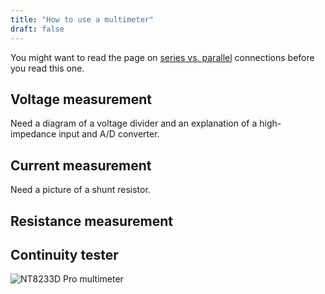 ```yaml
---
title: "How to use a multimeter"
draft: false
---
```


You might want to read the page on [series vs. parallel](/notes/series-vs-parallel/) connections before you read this one.

## Voltage measurement

Need a diagram of a voltage divider and an explanation of a high-impedance input and A/D converter.

## Current measurement

Need a picture of a shunt resistor.

## Resistance measurement

## Continuity tester

![NT8233D Pro multimeter](/img/nt8233d-pro-multimeter.jpg)
